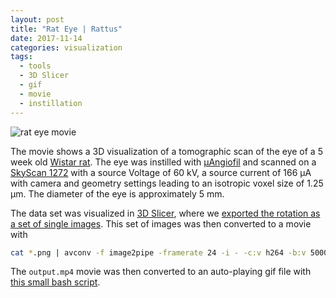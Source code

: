 ```yaml
---
layout: post
title: "Rat Eye | Rattus"
date: 2017-11-14
categories: visualization
tags:
  - tools
  - 3D Slicer
  - gif
  - movie
  - instillation
---
```


![rat eye movie](/assets/2017/11/14/rat-eye/rat_eye.gif)

The movie shows a 3D visualization of a tomographic scan of the eye of a 5 week old [Wistar rat](https://en.wikipedia.org/wiki/Laboratory_rat#Wistar_rat).
The eye was instilled with [µAngiofil](http://www.micro-angio.ch/de/microangio) and scanned on a [SkyScan 1272](http://bruker-microct.com/products/1272.htm) with a source Voltage of 60 kV, a source current of 166 µA with camera and geometry settings leading to an isotropic voxel size of 1.25 µm.
The diameter of the eye is approximately 5 mm.

The data set was visualized in [3D Slicer](http://slicer.org), where we [exported the rotation as a set of single images](https://www.slicer.org/wiki/Documentation/4.8/Modules/ScreenCapture).
This set of images was then converted to a movie with

````bash
cat *.png | avconv -f image2pipe -framerate 24 -i - -c:v h264 -b:v 5000k -preset veryslow -pix_fmt yuv420p -vf scale=-2:1080 output.mp4
````

The `output.mp4` movie was then converted to an auto-playing gif file with [this small bash script](https://github.com/thevangelist/FFMPEG-gif-script-for-bash).
